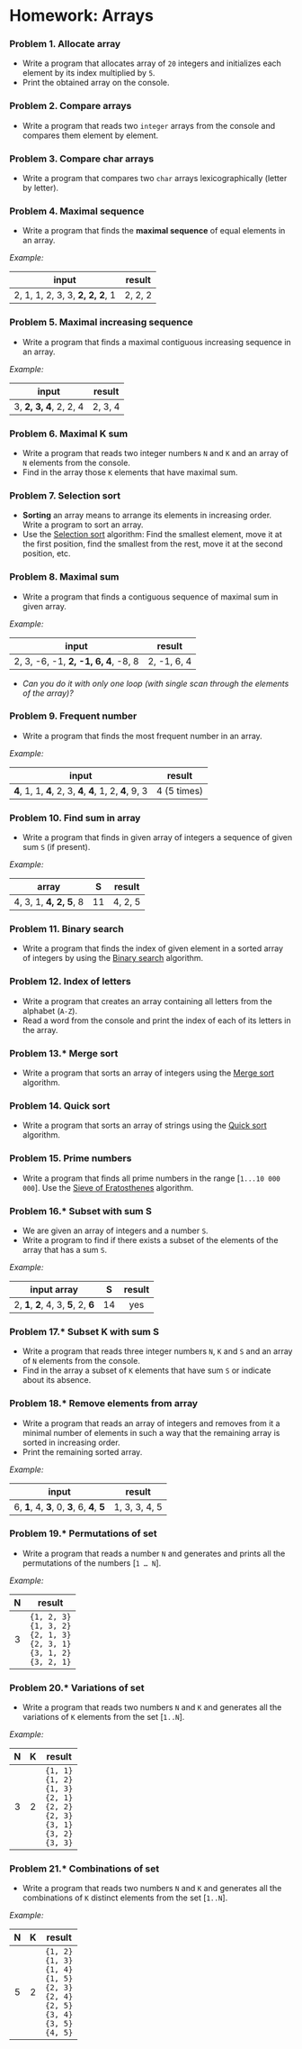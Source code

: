 Homework: Arrays
================

### Problem 1. Allocate array
*	Write a program that allocates array of `20` integers and initializes each element by its index multiplied by `5`.
*	Print the obtained array on the console.

### Problem 2. Compare arrays
*	Write a program that reads two `integer` arrays from the console and compares them element by element.

### Problem 3. Compare char arrays
*	Write a program that compares two `char` arrays lexicographically (letter by letter).

### Problem 4. Maximal sequence 
*	Write a program that finds the **maximal sequence** of equal elements in an array.

_Example:_

|              input              | result  |
|---------------------------------|---------|
| 2, 1, 1, 2, 3, 3, **2, 2, 2**, 1 | 2, 2, 2 |

### Problem 5. Maximal increasing sequence
*	Write a program that finds a maximal contiguous increasing sequence in an array.

_Example:_

|          input          | result  |
|-------------------------|---------|
| 3, **2, 3, 4**, 2, 2, 4 | 2, 3, 4 |

### Problem 6. Maximal K sum
*	Write a program that reads two integer numbers `N` and `K` and an array of `N` elements from the console.
*	Find in the array those `K` elements that have maximal sum.

### Problem 7. Selection sort
*	**Sorting** an array means to arrange its elements in increasing order. Write a program to sort an array.
*	Use the [Selection sort](http://en.wikipedia.org/wiki/Selection_sort) algorithm: Find the smallest element, move it at the first position, find the smallest from the rest, move it at the second position, etc.

### Problem 8. Maximal sum
*	Write a program that finds a contiguous sequence of maximal sum in given array.

_Example:_

|                 input               |    result   |
|-------------------------------------|-------------|
| 2, 3, -6, -1, **2, -1, 6, 4**, -8, 8 | 2, -1, 6, 4 |

*	_Can you do it with only one loop (with single scan through the elements of the array)?_

### Problem 9. Frequent number
*	Write a program that finds the most frequent number in an array.

_Example:_

|                  input                |    result   |
|---------------------------------------|-------------|
| **4**, 1, 1, **4**, 2, 3, **4**, **4**, 1, 2, **4**, 9, 3 | 4 (5 times) |

### Problem 10. Find sum in array
*	Write a program that finds in given array of integers a sequence of given sum `S` (if present).

_Example:_

|        array        |  S |  result |
|---------------------|----|---------|
| 4, 3, 1, **4, 2, 5**, 8 | 11 | 4, 2, 5 |

### Problem 11. Binary search
*	Write a program that finds the index of given element in a sorted array of integers by using the [Binary search](http://en.wikipedia.org/wiki/Binary_search_algorithm) algorithm.

### Problem 12. Index of letters
*	Write a program that creates an array containing all letters from the alphabet (`A-Z`).
*	Read a word from the console and print the index of each of its letters in the array.

### Problem 13.*  Merge sort
*	Write a program that sorts an array of integers using the [Merge sort](http://en.wikipedia.org/wiki/Merge_sort) algorithm.

### Problem 14. Quick sort
*	Write a program that sorts an array of strings using the [Quick sort](http://en.wikipedia.org/wiki/Quicksort) algorithm.

### Problem 15. Prime numbers
*	Write a program that finds all prime numbers in the range [`1...10 000 000`]. Use the [Sieve of Eratosthenes](http://en.wikipedia.org/wiki/Sieve_of_Eratosthenes) algorithm.

### Problem 16.* Subset with sum S
*	We are given an array of integers and a number `S`.
*	Write a program to find if there exists a subset of the elements of the array that has a sum `S`.

_Example:_

|       input array      | S  |     result    |
|:----------------------:|:--:|:-------------:|
| 2, **1**, **2**, 4, 3, **5**, 2, **6** | 14 | yes |

### Problem 17.* Subset K with sum S
*	Write a program that reads three integer numbers `N`, `K` and `S` and an array of `N` elements from the console.
*	Find in the array a subset of `K` elements that have sum `S` or indicate about its absence.

### Problem 18.* Remove elements from array
*	Write a program that reads an array of integers and removes from it a minimal number of elements in such a way that the remaining array is sorted in increasing order.
*	Print the remaining sorted array.

_Example:_

|           input           |     result    |
|:-------------------------:|:-------------:|
| 6, **1**, 4, **3**, 0, **3**, 6, **4**, **5** | 1, 3, 3, 4, 5 |

### Problem 19.* Permutations of set
*	Write a program that reads a number `N` and generates and prints all the permutations of the numbers [`1 … N`].

_Example:_

| N |                                  result                                 |
|:-:|:-----------------------------------------------------------------------:|
| 3 | `{1, 2, 3}` <br> `{1, 3, 2}` <br> `{2, 1, 3}` <br> `{2, 3, 1}` <br> `{3, 1, 2}` <br> `{3, 2, 1}` |

### Problem 20.* Variations of set
*	Write a program that reads two numbers `N` and `K` and generates all the variations of `K` elements from the set [`1..N`].

_Example:_

| N | K |                                      result                                      |
|:-:|:-:|:--------------------------------------------------------------------------------:|
| 3 | 2 | `{1, 1}` <br> `{1, 2}` <br> `{1, 3}` <br> `{2, 1}` <br> `{2, 2}` <br> `{2, 3}` <br> `{3, 1}` <br> `{3, 2}` <br> `{3, 3}` |

### Problem 21.* Combinations of set
*	Write a program that reads two numbers `N` and `K` and generates all the combinations of `K` distinct elements from the set [`1..N`].

_Example:_

| N | K |                                          result                                           |
|:-:|:-:|:-----------------------------------------------------------------------------------------:|
| 5 | 2 | `{1, 2}` <br> `{1, 3}` <br> `{1, 4}` <br> `{1, 5}` <br> `{2, 3}` <br> `{2, 4}` <br> `{2, 5}` <br> `{3, 4}` <br> `{3, 5}` <br> `{4, 5}` |
